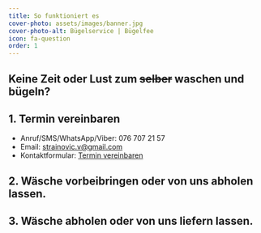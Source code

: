 ```yaml
---
title: So funktioniert es
cover-photo: assets/images/banner.jpg
cover-photo-alt: Bügelservice | Bügelfee
icon: fa-question
order: 1
---
```


Keine Zeit oder Lust zum <s>selber</s> waschen und bügeln?
----------------------------------------------  

## 1. Termin vereinbaren  

* Anruf/SMS/WhatsApp/Viber: 076 707 21 57
* Email: [strainovic.v@gmail.com](mailto:strainovic.v@gmail.com) 
* Kontaktformular: <a href="#contact" class="button scrolly">Termin vereinbaren</a>

## 2. Wäsche vorbeibringen oder von uns abholen lassen.
## 3. Wäsche abholen oder von uns liefern lassen.



